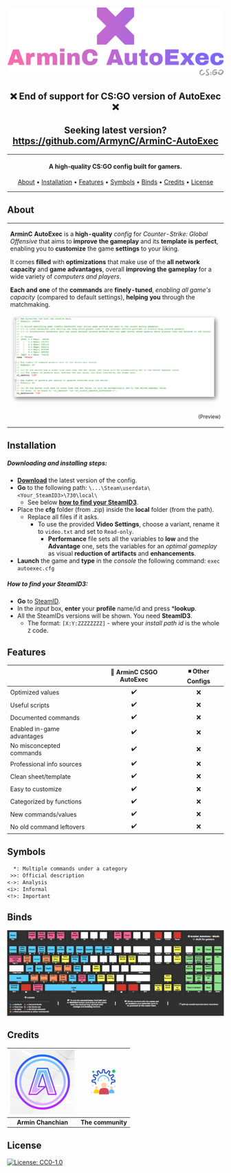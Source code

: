 <h1 align="center">
  <br>
  <a href="https://github.com/ArmynC/ArminC-CSGO-AutoExec/archive/refs/heads/main.zip"><img src="https://raw.githubusercontent.com/ArmynC/ArminC-CSGO-AutoExec/main/arminc_autoexec.png" alt="ArminC CSGO AutoExec"></a>
</h1>

<h2 align="center">❌ End of support for CS:GO version of AutoExec ❌</h4>
<h2 align="center">Seeking latest version? <a href="https://github.com/ArmynC/ArminC-AutoExec">https://github.com/ArmynC/ArminC-AutoExec</a></h4>

---

<h4 align="center">A high-quality CS:GO config built for gamers.</h4>

<p align="center">
  <a href="#about">About</a> •
  <a href="#installation">Installation</a> •
  <a href="#features">Features</a> •
  <a href="#symbols">Symbols</a> •
  <a href="#binds">Binds</a> •
  <a href="#credits">Credits</a> •
  <a href="#license">License</a>
</p>

---

## About

<table>
<tr>
<td>

**ArminC AutoExec** is a **high-quality** _config_ for _Counter-Strike: Global Offensive_ that aims to **improve the gameplay** and its **template is perfect**, enabling you to **customize** the game **settings** to your liking.

It comes **filled** with **optimizations** that make use of the **all network capacity** and **game advantages**, overall **improving the gameplay** for a wide variety of _computers and players_.

**Each and one** of the **commands** are **finely-tuned**, _enabling all game's capacity_ (compared to default settings), **helping you** through the matchmaking.

![ArminC AutoExec Code](https://raw.githubusercontent.com/ArmynC/ArminC-CSGO-AutoExec/main/arminc_autoexec_code.png)
<p align="right">
<sub>(Preview)</sub>
</p>

</td>
</tr>
</table>

## Installation

##### Downloading and installing steps:
* **[Download](https://github.com/ArmynC/ArminC-CSGO-AutoExec/archive/refs/heads/main.zip)** the latest version of the config.
* **Go** to the following path: `\...\Steam\userdata\<Your_SteamID3>\730\local\`
  * See below **[how to find your SteamID3](https://github.com/ArmynC/ArminC-CSGO-AutoExec/#how-to-find-your-steamid3)**.
* Place the **cfg** folder (from .zip) inside the **local** folder (from the path).
  * Replace all files if it asks.
    * To use the provided **Video Settings**, choose a variant, rename it to `video.txt` and set to `Read-only`.
	  *  **Performance** file sets all the variables to **low** and the **Advantage** one, sets the variables for an *optimal gameplay* as  visual **reduction of artifacts** and **enhancements**. 
* **Launch** the game and **type** in the _console_ the following command: `exec autoexec.cfg`

##### How to find your SteamID3:

* **Go** to [SteamID](https://steamid.io/).
* In the _input_ box, **enter** your **profile** name/id and press ***lookup**.
* All the SteamIDs versions will be shown. You need **SteamID3**.
  * The format: `[X:Y:ZZZZZZZZ]` - where your *install path id* is the whole `Z` code.

## Features

|                            | 🔰 ArminC CSGO AutoExec  | ◾ Other Configs |
| -------------------------- | :-----------------: | :--------------: |
| Optimized values           |         ✔️         |        ❌        |
| Useful scripts             |         ✔️         |        ❌        |
| Documented commands        |         ✔️         |        ❌        |
| Enabled in-game advantages |         ✔️         |        ❌        |
| No misconcepted commands   |         ✔️         |        ❌        |
| Professional info sources  |         ✔️         |        ❌        |
| Clean sheet/template       |         ✔️         |        ❌        |
| Easy to customize          |         ✔️         |        ❌        |
| Categorized by functions   |         ✔️         |        ❌        |
| New commands/values        |         ✔️         |        ❌        |
| No old command leftovers   |         ✔️         |        ❌        |

## Symbols

      *: Multiple commands under a category
     >>: Official description
	<->: Analysis
    <i>: Informal
    <!>: Important

## Binds
![ArminC AutoExec Binds](https://raw.githubusercontent.com/ArmynC/ArminC-CSGO-AutoExec/main/arminc_autoexec_binds.png)

## Credits

| [![ArminC](https://raw.githubusercontent.com/ArmynC/ArminC-Resources/main/images/a_small.png)](https://github.com/ArmynC) | ![Community](https://raw.githubusercontent.com/ArmynC/ArminC-Resources/main/images/community.png)		|
|:------------------------------------------------------------------------------------------------------------------------:	|:----------------------------------------------------------------------------------------------------:	|
|                                                    **Armin Chanchian**                                                    |                                           **The community**                                           |

## License

[![License: CC0-1.0](https://img.shields.io/badge/License-CC0%201.0-lightgrey.svg)](https://tldrlegal.com/license/creative-commons-cc0-1.0-universal)
